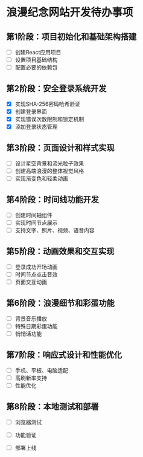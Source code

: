 # 浪漫纪念网站开发待办事项

## 第1阶段：项目初始化和基础架构搭建
- [ ] 创建React应用项目
- [ ] 设置项目基础结构
- [ ] 配置必要的依赖包

## 第2阶段：安全登录系统开发
- [x] 实现SHA-256密码哈希验证
- [x] 创建登录界面
- [x] 实现错误次数限制和锁定机制
- [x] 添加登录状态管理

## 第3阶段：页面设计和样式实现
- [ ] 设计星空背景和流光粒子效果
- [ ] 创建高端浪漫的整体视觉风格
- [ ] 实现渐变色和轻柔动画

## 第4阶段：时间线功能开发
- [ ] 创建时间轴组件
- [ ] 实现时间节点展示
- [ ] 支持文字、照片、视频、语音内容

## 第5阶段：动画效果和交互实现
- [ ] 登录成功开场动画
- [ ] 时间节点点击音效
- [ ] 页面交互动画

## 第6阶段：浪漫细节和彩蛋功能
- [ ] 背景音乐播放
- [ ] 特殊日期彩蛋功能
- [ ] 悄悄话功能

## 第7阶段：响应式设计和性能优化
- [ ] 手机、平板、电脑适配
- [ ] 高刷新率支持
- [ ] 性能优化

## 第8阶段：本地测试和部署
- [ ] 浏览器测试
- [ ] 功能验证
- [ ] 部署上线

